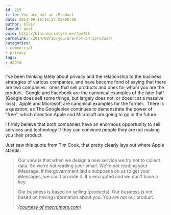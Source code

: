 ```yaml
---
id: 725
title: You are not an iProduct
date: 2014-09-16T14:57:03+00:00
author: blair
layout: post
guid: http://blairmacintyre.me/?p=725
permalink: /2014/09/16/you-are-not-an-iproduct/
categories:
- commercial
- privacy
tags:
- apple
---
```


I've been thinking lately about privacy and the relationship to the business strategies of various companies, and have become fond of saying that there are two companies:  ones that sell products and ones for whom you are the product.  Google and Facebook are the canonical examples of the later half (Google does sell some things, but largely does not, or does it at a massive loss).  Apple and Microsoft are canonical examples for the former.  There is a question, as The Googleplex continues to demonstrate the power of "free", which direction Apple and Microsoft are going to go in the future.

I firmly believe that both companies have an enormous opportunity to sell services and technology if they can convince people they are not making you their product.

Just saw this quote from Tim Cook, that pretty clearly lays out where Apple stands:


<blockquote>Our view is that when we design a new service we try not to collect data. So we're not reading your email. We're not reading your iMessage. If the government laid a subpoena on us to get your iMessages, we can't provide it. It's encrypted and we don't have a key.

Our business is based on selling [products]. Our business is not based on having information about you. You are not our product.

_([courtesy of macrumors.com](http://www.macrumors.com/2014/09/15/tim-cook-on-privacy/))_</blockquote>
